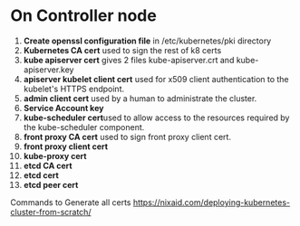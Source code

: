 # On Controller node 

1) **Create openssl configuration file** in /etc/kubernetes/pki directory 
2) **Kubernetes CA cert** used to sign the rest of k8 certs
3) **kube apiserver cert** gives 2 files kube-apiserver.crt and kube-apiserver.key
4) **apiserver kubelet client cert** used for x509 client authentication to the kubelet's HTTPS endpoint.
5) **admin client cert** used by a human to administrate the cluster.
6) **Service Account key**
7) **kube-scheduler cert**used to allow access to the resources required by the kube-scheduler component.
8) **front proxy CA cert** used to sign front proxy client cert.
9) **front proxy client cert** 
10) **kube-proxy cert**
11) **etcd CA cert**
12) **etcd cert**
13) **etcd peer cert**

Commands to Generate all certs 
https://nixaid.com/deploying-kubernetes-cluster-from-scratch/ 

